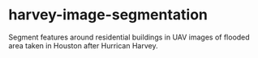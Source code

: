 # harvey-image-segmentation
Segment features around residential buildings in UAV images of flooded area taken in Houston after Hurrican Harvey.
